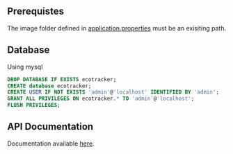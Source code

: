 
## Prerequistes
The image folder defined in [application.properties](src/main/java/application/ecoTracker/ressources) must be an exisiting path.

## Database
Using mysql
```sql
DROP DATABASE IF EXISTS ecotracker;
CREATE database ecotracker;
CREATE USER IF NOT EXISTS 'admin'@'localhost' IDENTIFIED BY 'admin';
GRANT ALL PRIVILEGES ON ecotracker.* TO 'admin'@'localhost';
FLUSH PRIVILEGES;
```

## API Documentation
Documentation available [here](http://localhost:8080/swagger-ui/index.html).